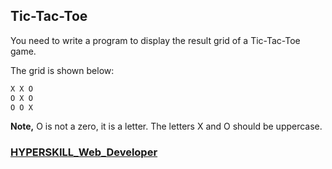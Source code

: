 ## Tic-Tac-Toe

You need to write a program to display the result grid of a Tic-Tac-Toe game.

The grid is shown below:

```css
X X O
O X O
O O X
```

**Note,** O is not a zero, it is a letter. The letters X and O should be uppercase.

### [HYPERSKILL_Web_Developer](https://github.com/kakanew/HYPERSKILL_Web_Developer)

